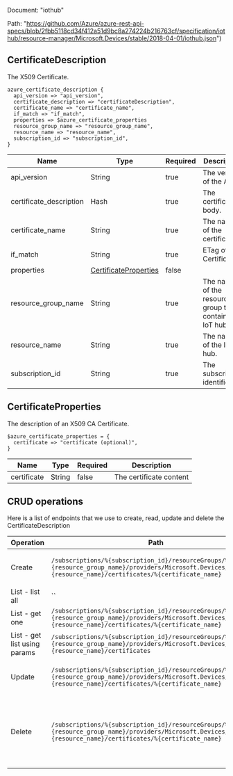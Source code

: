 Document: "iothub"


Path: "https://github.com/Azure/azure-rest-api-specs/blob/2fbb5118cd34f412a51d9bc8a274224b216763cf/specification/iothub/resource-manager/Microsoft.Devices/stable/2018-04-01/iothub.json")

## CertificateDescription

The X509 Certificate.

```puppet
azure_certificate_description {
  api_version => "api_version",
  certificate_description => "certificateDescription",
  certificate_name => "certificate_name",
  if_match => "if_match",
  properties => $azure_certificate_properties
  resource_group_name => "resource_group_name",
  resource_name => "resource_name",
  subscription_id => "subscription_id",
}
```

| Name        | Type           | Required       | Description       |
| ------------- | ------------- | ------------- | ------------- |
|api_version | String | true | The version of the API. |
|certificate_description | Hash | true | The certificate body. |
|certificate_name | String | true | The name of the certificate |
|if_match | String | true | ETag of the Certificate. |
|properties | [CertificateProperties](#certificateproperties) | false |  |
|resource_group_name | String | true | The name of the resource group that contains the IoT hub. |
|resource_name | String | true | The name of the IoT hub. |
|subscription_id | String | true | The subscription identifier. |
        
## CertificateProperties

The description of an X509 CA Certificate.

```puppet
$azure_certificate_properties = {
  certificate => "certificate (optional)",
}
```

| Name        | Type           | Required       | Description       |
| ------------- | ------------- | ------------- | ------------- |
|certificate | String | false | The certificate content |



## CRUD operations

Here is a list of endpoints that we use to create, read, update and delete the CertificateDescription

| Operation | Path | Verb | Description | OperationID |
| ------------- | ------------- | ------------- | ------------- | ------------- |
|Create|`/subscriptions/%{subscription_id}/resourceGroups/%{resource_group_name}/providers/Microsoft.Devices/IotHubs/%{resource_name}/certificates/%{certificate_name}`|Put|Adds new or replaces existing certificate.|Certificates_CreateOrUpdate|
|List - list all|``||||
|List - get one|`/subscriptions/%{subscription_id}/resourceGroups/%{resource_group_name}/providers/Microsoft.Devices/IotHubs/%{resource_name}/certificates/%{certificate_name}`|Get|Returns the certificate.|Certificates_Get|
|List - get list using params|`/subscriptions/%{subscription_id}/resourceGroups/%{resource_group_name}/providers/Microsoft.Devices/IotHubs/%{resource_name}/certificates`|Get|Returns the list of certificates.|Certificates_ListByIotHub|
|Update|`/subscriptions/%{subscription_id}/resourceGroups/%{resource_group_name}/providers/Microsoft.Devices/IotHubs/%{resource_name}/certificates/%{certificate_name}`|Put|Adds new or replaces existing certificate.|Certificates_CreateOrUpdate|
|Delete|`/subscriptions/%{subscription_id}/resourceGroups/%{resource_group_name}/providers/Microsoft.Devices/IotHubs/%{resource_name}/certificates/%{certificate_name}`|Delete|Deletes an existing X509 certificate or does nothing if it does not exist.|Certificates_Delete|
